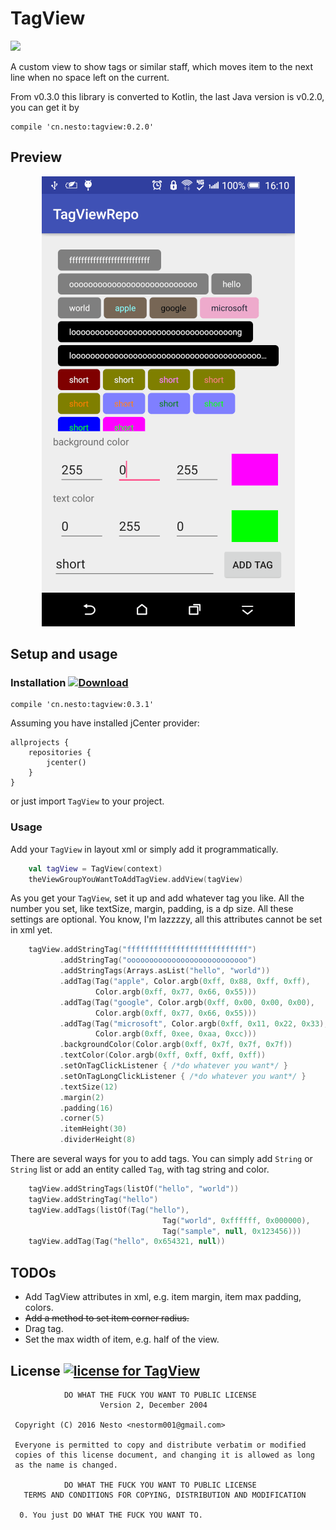 # TagView  

<a href="http://www.methodscount.com/?lib=cn.nesto%3Atagview%3A0.3.1"><img src="https://img.shields.io/badge/Methods and size-core: 118 | deps: 18818 | 26 KB-e91e63.svg"/></a>

A custom view to show tags or similar staff, which moves item to the next line when no space left on the current.

From v0.3.0 this library is converted to Kotlin, the last Java version is v0.2.0, you can get it by
```GRADLE
compile 'cn.nesto:tagview:0.2.0'
```

## Preview

<p align="center">
    <img src="/screenshots/preview_0.1.1.png" alt="a simple demo use TagView" width="405" height="720">
</p>

## Setup and usage  

### Installation [ ![Download](https://api.bintray.com/packages/nestorm001/maven/tagview/images/download.svg) ](https://bintray.com/nestorm001/maven/tagview/_latestVersion)

```GRADLE
compile 'cn.nesto:tagview:0.3.1'
```

Assuming you have installed jCenter provider:

```GRADLE
allprojects {
    repositories {
        jcenter()
    }
}
```
or just import `TagView` to your project.

### Usage

Add your `TagView` in layout xml or simply add it programmatically.

```Kotlin
    val tagView = TagView(context)
    theViewGroupYouWantToAddTagView.addView(tagView)
```
As you get your `TagView`, set it up and add whatever tag you like. All the number you set, like textSize, margin, padding, is a dp size. All these settings are optional. You know, I'm lazzzzy, all this attributes cannot be set in xml yet.   
```Kotlin
    tagView.addStringTag("fffffffffffffffffffffffffff")
           .addStringTag("ooooooooooooooooooooooooooo")
           .addStringTags(Arrays.asList("hello", "world"))
           .addTag(Tag("apple", Color.argb(0xff, 0x88, 0xff, 0xff),
                   Color.argb(0xff, 0x77, 0x66, 0x55)))
           .addTag(Tag("google", Color.argb(0xff, 0x00, 0x00, 0x00),
                   Color.argb(0xff, 0x77, 0x66, 0x55)))
           .addTag(Tag("microsoft", Color.argb(0xff, 0x11, 0x22, 0x33),
                   Color.argb(0xff, 0xee, 0xaa, 0xcc)))
           .backgroundColor(Color.argb(0xff, 0x7f, 0x7f, 0x7f))
           .textColor(Color.argb(0xff, 0xff, 0xff, 0xff))
           .setOnTagClickListener { /*do whatever you want*/ }
           .setOnTagLongClickListener { /*do whatever you want*/ }
           .textSize(12)
           .margin(2)
           .padding(16)
           .corner(5)
           .itemHeight(30)
           .dividerHeight(8)
```

There are several ways for you to add tags. You can simply add `String` or `String` list or add an entity called `Tag`, with tag string and color.
```Kotlin
    tagView.addStringTags(listOf("hello", "world"))
    tagView.addStringTag("hello")
    tagView.addTags(listOf(Tag("hello"), 
                                  Tag("world", 0xffffff, 0x000000), 
                                  Tag("sample", null, 0x123456)))
    tagView.addTag(Tag("hello", 0x654321, null))
```

## TODOs

* Add TagView attributes in xml, e.g. item margin, item max padding, colors.
* ~~Add a method to set item corner radius.~~
* Drag tag.
* Set the max width of item, e.g. half of the view.

## License [![license for TagView](http://www.wtfpl.net/wp-content/uploads/2012/12/wtfpl-badge-4.png)](http://www.wtfpl.net)
```
            DO WHAT THE FUCK YOU WANT TO PUBLIC LICENSE
                    Version 2, December 2004

 Copyright (C) 2016 Nesto <nestorm001@gmail.com>

 Everyone is permitted to copy and distribute verbatim or modified
 copies of this license document, and changing it is allowed as long
 as the name is changed.

            DO WHAT THE FUCK YOU WANT TO PUBLIC LICENSE
   TERMS AND CONDITIONS FOR COPYING, DISTRIBUTION AND MODIFICATION

  0. You just DO WHAT THE FUCK YOU WANT TO.
 ```
